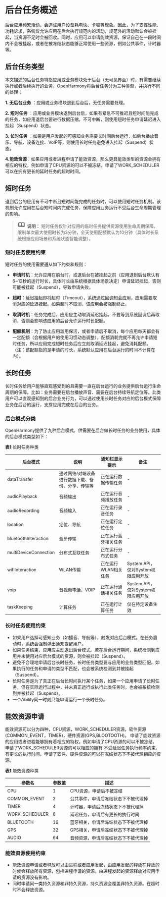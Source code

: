 # 后台任务概述

后台应用频繁活动，会造成用户设备耗电快、卡顿等现象。因此，为了支撑性能、功耗诉求，系统仅允许应用在后台执行规范内的活动，规范外的活动默认会被挂起，当资源不足时会被回收。同时，应用可以申请能效资源，保证自己在一段时间内不会被挂起，或者在被冻结状态能够正常使用一些资源，例如公共事件，计时器等。


## 后台任务类型

本文描述的后台任务特指应用或业务模块处于后台（无可见界面）时，有需要继续执行或者后续执行的业务。OpenHarmony将后台任务分为三种类型，并执行不同的处理：

 **1. 无后台业务** ：应用或业务模块退到后台后，无任务需要处理。

 **2. 短时任务** ：应用或业务模块退到后台后，如果有紧急不可推迟且短时间能完成的任务，如应用退后台要进行数据压缩，不可中断，则使用短时任务申请延迟进入挂起（Suspend）状态。

 **3. 长时任务** ：如果是用户发起的可感知业务需要长时间后台运行，如后台播放音乐、导航、设备连接、VoIP等，则使用长时任务避免进入挂起（Suspend）状态。

 **4.能效资源**：如果应用或者进程申请了能效资源，那么更具能效类型的资源会拥有相应的特权，例如申请了CPU资源的可以不被冻结，申请了WORK_SCHEDULER可以在拥有更长的延时任务的超时时间。


## 短时任务

退到后台的应用有不可中断且短时间能完成的任务时，可以使用短时任务机制。该机制允许应用在后台短时间内完成任务，保障应用业务运行不受后台生命周期管理的影响。

> ![icon-note.gif](public_sys-resources/icon-note.gif) **说明：**
> 短时任务仅针对应用的临时任务提供资源使用生命周期保障，限制单次最大使用时长为3分钟，全天使用配额默认为10分钟（具体时长系统根据应用场景和系统状态智能调整）。


### 短时任务使用约束

短时任务的使用需要遵从如下约束和规则：

- **申请时机**：允许应用在前台时，或退后台在被挂起之前（应用退到后台默认有6~12秒的运行时长，具体时长由系统根据具体场景决定）申请延迟挂起，否则可能被挂起（Suspend），导致申请失败。

- **超时**：延迟挂起即将超时（Timeout），系统通过回调知会应用，应用需要取消对应的延迟挂起。如果超时不取消，该应用会被强制终止。

- **取消时机**：任务完成后，应用应主动取消延迟挂起，不要等到系统回调后再取消，否则会影响该应用的后台允许运行时长配额。

- **配额机制**：为了防止应用滥用保活，或者申请后不取消，每个应用每天都会有一定配额（会根据用户的使用习惯动态调整），配额消耗完就不再允许申请短时任务，所以应用完成短时任务后应立刻取消延迟挂起，避免消耗配额。（注：该配额指的是申请的时长，系统默认应用在后台运行的时间不计算在内）。

## 长时任务
长时任务给用户能够直观感受到的且需要一直在后台运行的业务提供后台运行生命周期的保障。比如：业务需要在后台播放声音、需要在后台持续导航定位等。此类用户可以直观感知到的后台业务行为，可以通过使用长时任务对应的后台模式保障业务在后台的运行，支撑应用完成在后台的业务。

### 后台模式分类
OpenHarmony提供了九种后台模式，供需要在后台做长时任务的业务使用，具体的后台模式类型如下：

**表1** 长时任务种类

| 后台模式 | 说明 | 通知栏显示提示 | 备注 |
| -------- | -------- | -------- | -------- |
| dataTransfer | 通过网络/对端设备进行数据下载、备份、分享、传输等 | 正在运行数据传输任务 | - |
| audioPlayback | 音频输出 | 正在运行音频播放任务 | - |
| audioRecording | 音频输入 | 正在运行录音任务 | - |
| location | 定位、导航 | 正在运行定位任务 | - |
| bluetoothInteraction | 蓝牙传输 | 正在运行蓝牙相关任务 | - |
| multiDeviceConnection | 分布式互联任务 | 正在运行分布式任务 | - |
| wifiInteraction | WLAN传输 | 正在运行WLAN相关任务 | System API，仅对System权限应用开放 |
| voip | 音视频电话、VOIP | 正在运行通话相关任务 | System API，仅对System权限应用开放 |
| taskKeeping | 计算任务 | 正在运行计算任务 | 仅在特定设备生效 |

### 长时任务使用约束
- 如果用户选择可感知业务（如播音、导航等），触发对应后台模式，在任务启动时，系统会强制弹出通知提醒用户。
- 如果任务结束，应用应主动退出后台模式。若在后台运行期间，系统检测到应用并未使用对应后台模式的资源，则会被挂起（Suspend）。
- 避免不合理地申请后台长时任务，长时任务类型要与应用的业务类型匹配。如果执行的任务和申请的类型不匹配，也会被系统检测到并被挂起（Suspend）。
- 长时任务是为了真正在后台长时间执行某个任务，如果一个应用申请了长时任务，但在实际运行过程中，并未真正运行或执行此类任务时，也会被系统检测到并被挂起（Suspend）。
- 一个Ability同一时刻只能申请运行一个长时任务。

## 能效资源申请
能效资源可以分为四种，CPU资源，WORK_SCHEDULER资源，软件资源(COMMON_EVENT，TIMER)，硬件资源(GPS,BLOOTOOTH)。
申请了能效资源的应用或者进程能够拥有着相应的特权，例如申请了CPU资源的可以不被冻结，申请了WORK_SCHEDULER资源的可以相应的拥有
不受延迟任务执行频率约束，有更长的执行时间，申请了软件、硬件资源的可以在冻结状态下不被代理相应的资源。


**表1** 能效资源种类

| 参数名                     | 参数值  | 描述                    |
| ----------------------- | ---- | --------------------- |
| CPU                     | 1    | CPU资源，申请后不被冻结             |
| COMMON_EVENT            | 2    | 公共事件，申请后冻结状态下不被代理掉  |
| TIMER                   | 4    | 计时器，申请后冻结状态下不被代理掉    |
| WORK_SCHEDULER          | 8    | 延迟任务，申请后有更长的执行时间      |
| BLUETOOTH               | 16   | 蓝牙相关，申请后冻结状态下不被代理掉  |
| GPS                     | 32   | GPS相关，申请后冻结状态下不被代理掉  |
| AUDIO                   | 64   | 音频资源，申请后冻结状态下不被代理掉 |

### 能效资源使用约束
- 能效资源申请或者释放可以由进程或者应用发起，由应用发起的释放在释放的时候会释放所有资源，包括进程申请的资源。由进程发起的资源释放对应用申请的资源没有影响。
- 同时申请同一类持久资源和非持久资源，持久资源会覆盖非持久资源。在超时时不会释放资源。
